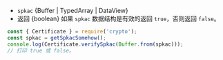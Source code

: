 <!-- YAML
added: v9.0.0
-->
* `spkac` {Buffer | TypedArray | DataView}
* 返回 {boolean} 如果 `spkac` 数据结构是有效的返回 `true`，否则返回 `false`。

```js
const { Certificate } = require('crypto');
const spkac = getSpkacSomehow();
console.log(Certificate.verifySpkac(Buffer.from(spkac)));
// 打印 true 或 false。
```
